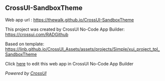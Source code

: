 ## CrossUI-SandboxTheme
Web app url : https://thewalk.github.io/CrossUI-SandboxTheme

This project was created by CrossUI No-Code App Builder: https://crossui.com/RADGithub

Based on template: https://linb.github.io/CrossUI_Assets/assets/projects/Simple/xui_project_tpl_SandboxTheme

Click [here](https://crossui.com/RADGithub/#!from=github&owner=thewalk&repo=CrossUI-SandboxTheme) to edit this web app in CrossUI No-Code App Builder

<i>Powered by [CrossUI](https://crossui.com)</i>
